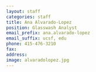 ```yaml
---
layout: staff
categories: staff
title: Ana Alvarado-Lopez
position: Glasswash Analyst
email_prefix: ana.alvarado-lopez
email_suffix: ucsf, edu
phone: 415-476-3210
fax: 
address: 
image: alvaradolopez.jpg
---
```


